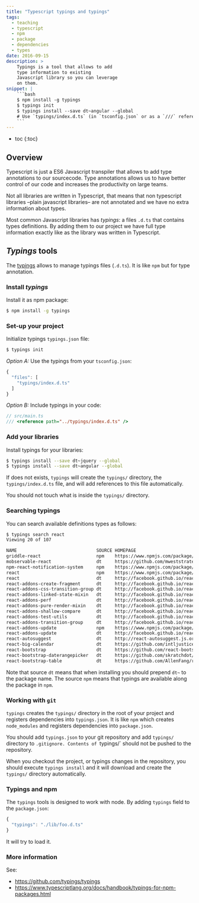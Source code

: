 ```yaml
---
title: "Typescript typings and typings"
tags:
  - teaching
  - typescript
  - npm
  - package
  - dependencies
  - types
date: 2016-09-15
description: >
    Typings is a tool that allows to add
    type information to existing
    Javascript library so you can leverage
    on them.
snippet: |
    ```bash
    $ npm install -g typings
    $ typings init
    $ typings install --save dt~angular --global
    # Use `typings/index.d.ts` (in `tsconfig.json` or as a `///` reference). 
    ```
---
```


* toc
{:toc}

## Overview

Typescript is just a ES6 Javascript transpiler 
that allows to add type annotations to our sourcecode.
Type annotations allows us to have better control of our code
and increases the productivity on large teams.

Not all libraries are written in Typescript,
that means that non typescript libraries 
–plain javascript libraries– 
are not annotated and we have no extra information about types.

Most common Javascript libraries has _typings_: 
a files `.d.ts` that contains types definitions.
By adding them to our project we have full type information
exactly like as the library was written in Typescript.


## _Typings_ tools   

The [typings](https://github.com/typings/typings) 
allows to manage typings files (`.d.ts`).
It is like `npm` but for type annotation.


### Install _typings_

Install it as npm package:

```bash
$ npm install -g typings
```

### Set-up your project

Initialize typings `typings.json` file:

```bash
$ typings init
```

_Option A:_ Use the typings from your 
`tsconfig.json`:

```javascript
{
  "files": [
    "typings/index.d.ts"
  ]
}
```

_Option B:_ Include typings in your code:

```javascript
// src/main.ts
/// <reference path="../typings/index.d.ts" />
```


### Add your libraries

Install typings for your libraries:

```bash
$ typings install --save dt~jquery --global
$ typings install --save dt~angular --global
```

If does not exists, `typings` will create 
the `typings/` directory,
the `typings/index.d.ts` file,
and will add references to this file 
automatically.

You should not touch what is inside 
the `typings/` directory.


### Searching typings

You can search available definitions types as follows:

```bash
$ typings search react
Viewing 20 of 107

NAME                              SOURCE HOMEPAGE                                                      DESCRIPTION VERSIONS UPDATED                 
griddle-react                     npm    https://www.npmjs.com/package/griddle-react                               2        2016-04-13T18:36:51.000Z
mobservable-react                 dt     https://github.com/mweststrate/mobservable-react                          1        2016-03-16T15:55:26.000Z
npm-react-notification-system     npm    https://www.npmjs.com/package/npm-react-notification-system               1        2016-06-13T15:18:07.000Z
react                             npm    https://www.npmjs.com/package/react                                       1        2016-06-01T17:52:40.000Z
react                             dt     http://facebook.github.io/react/                                          2        2016-08-29T19:10:40.000Z
react-addons-create-fragment      dt     http://facebook.github.io/react/                                          1        2016-07-09T04:46:14.000Z
react-addons-css-transition-group dt     http://facebook.github.io/react/                                          1        2016-03-16T15:55:26.000Z
react-addons-linked-state-mixin   dt     http://facebook.github.io/react/                                          1        2016-03-16T15:55:26.000Z
react-addons-perf                 dt     http://facebook.github.io/react/                                          1        2016-06-19T03:19:33.000Z
react-addons-pure-render-mixin    dt     http://facebook.github.io/react/                                          1        2016-03-16T15:55:26.000Z
react-addons-shallow-compare      dt     http://facebook.github.io/react/                                          1        2016-07-09T04:46:14.000Z
react-addons-test-utils           dt     http://facebook.github.io/react/                                          1        2016-04-27T03:56:38.000Z
react-addons-transition-group     dt     http://facebook.github.io/react/                                          1        2016-07-01T00:13:52.000Z
react-addons-update               npm    https://www.npmjs.com/package/react-addons-update                         1        2016-03-24T04:43:46.000Z
react-addons-update               dt     http://facebook.github.io/react/                                          1        2016-03-16T15:55:26.000Z
react-autosuggest                 dt     http://react-autosuggest.js.org/                                          1        2016-08-29T14:27:41.000Z
react-big-calendar                dt     https://github.com/intljusticemission/react-big-calendar                  1        2016-07-20T06:35:54.000Z
react-bootstrap                   dt     https://github.com/react-bootstrap/react-bootstrap                        1        2016-08-06T07:24:14.000Z
react-bootstrap-daterangepicker   dt     https://github.com/skratchdot/react-bootstrap-daterangepicker             1        2016-07-01T06:17:00.000Z
react-bootstrap-table             dt     https://github.com/AllenFang/react-bootstrap-table                        1        2016-07-26T19:39:56.000Z
```

Note that source `dt` means that when installing you should prepend `dt~` to the package name.
The source `npm` means that typings are available along the package in `npm`.


### Working with `git`

`typings` creates the `typings/` directory
in the root of your project and registers
dependencies into `typings.json`.
It is like `npm` which creates `node_modules`
and registers dependencies into `package.json`.

You should add `typings.json` to your git repository
and add `typings/` directory to `.gitignore.
Contents of `typings/` should not be pushed to the
repository.

When you checkout the project, or typings changes in
the repository, you should execute `typings install`
and it will download and create the `typings/`
directory automatically. 


### Typings and npm

The `typings` tools is designed to work with node.
By adding `typings` field to the `package.json`:

```javascript
{ 
  "typings": "./lib/foo.d.ts"
}
```

It will try to load it.


### More information

See:
- https://github.com/typings/typings
- https://www.typescriptlang.org/docs/handbook/typings-for-npm-packages.html
